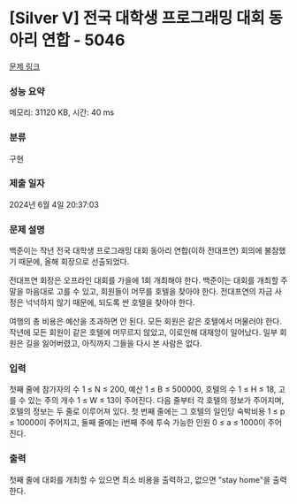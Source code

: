 # [Silver V] 전국 대학생 프로그래밍 대회 동아리 연합 - 5046 

[문제 링크](https://www.acmicpc.net/problem/5046) 

### 성능 요약

메모리: 31120 KB, 시간: 40 ms

### 분류

구현

### 제출 일자

2024년 6월 4일 20:37:03

### 문제 설명

<p>백준이는 작년 전국 대학생 프로그래밍 대회 동아리 연합(이하 전대프연) 회의에 불참했기 때문에, 올해 회장으로 선출되었다.</p>

<p>전대프연 회장은 오프라인 대회를 가을에 1회 개최해야 한다. 백준이는 대회를 개최할 주말을 마음대로 고를 수 있고, 회원들이 머무를 호텔을 찾아야 한다. 전대프연의 자금 사정은 넉넉하지 않기 때문에, 되도록 싼 호텔을 찾아야 한다.</p>

<p>여행의 총 비용은 예산을 초과하면 안 된다. 모든 회원은 같은 호텔에서 머물러야 한다. 작년에 모든 회원이 같은 호텔에 머무르지 않았고, 이로인해 대재앙이 일어났다. 일부 회원은 길을 잃어버렸고, 아직까지 그들을 다시 본 사람은 없다. </p>

### 입력 

 <p>첫째 줄에 참가자의 수 1 ≤ N ≤ 200, 예산 1 ≤ B ≤ 500000, 호텔의 수 1 ≤ H ≤ 18, 고를 수 있는 주의 개수 1 ≤ W ≤ 13이 주어진다. 다음 줄부터 각 호텔의 정보가 주어지며, 호텔의 정보는 두 줄로 이루어져 있다. 첫 번째 줄에는 그 호텔의 일인당 숙박비용 1 ≤ p ≤ 10000이 주어지고, 둘째 줄에는 i번째 주에 투숙 가능한 인원 0 ≤ a ≤ 1000이 주어진다.</p>

### 출력 

 <p>첫째 줄에 대회를 개최할 수 있으면 최소 비용을 출력하고, 없으면 "stay home"을 출력한다.</p>


